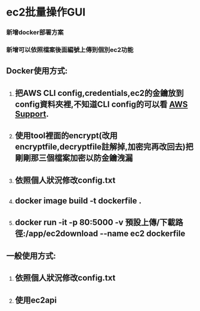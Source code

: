 # ec2批量操作GUI

### 新增docker部署方案
### 新增可以依照檔案後面編號上傳到個別ec2功能

## Docker使用方式:
1. ## 把AWS CLI config,credentials,ec2的金鑰放到config資料夾裡,不知道CLI config的可以看 [AWS Support](https://docs.aws.amazon.com/zh_tw/cli/latest/userguide/cli-configure-profiles.html).
1. ## 使用tool裡面的encrypt(改用encryptfile,decryptfile註解掉,加密完再改回去)把剛剛那三個檔案加密以防金鑰洩漏
1. ## 依照個人狀況修改config.txt
1. ## docker image build -t dockerfile .
1. ## docker run -it  -p 80:5000  -v 預設上傳/下載路徑:/app/ec2download --name ec2 dockerfile

## 一般使用方式:
1. ## 依照個人狀況修改config.txt
1. ## 使用ec2api
